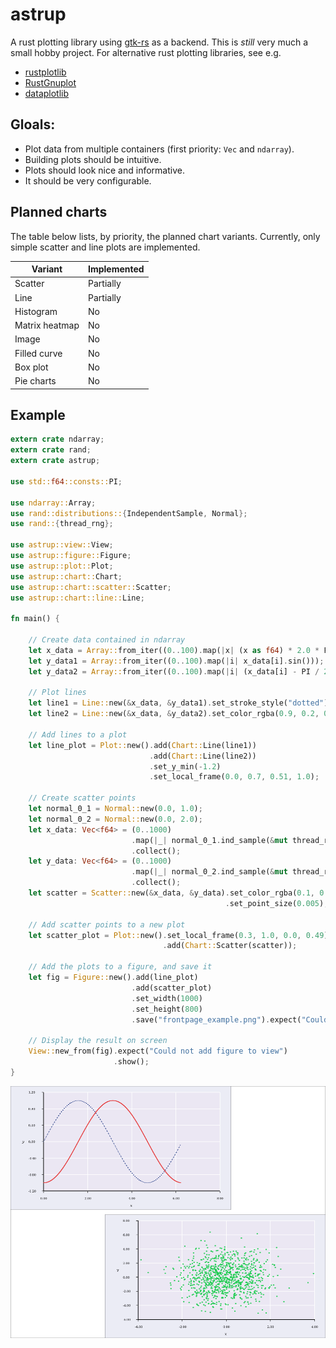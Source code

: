 # astrup

A rust plotting library using [gtk-rs](https://github.com/gtk-rs/gtk) as a backend. This is
*still* very much a small hobby project. For alternative rust plotting libraries, see e.g.

- [rustplotlib](https://github.com/ubnt-intrepid/rustplotlib)
- [RustGnuplot](https://github.com/SiegeLord/RustGnuplot)
- [dataplotlib](https://github.com/coder543/dataplotlib)

## Gloals:
- Plot data from multiple containers (first priority: `Vec` and `ndarray`).
- Building plots should be intuitive.
- Plots should look nice and informative.
- It should be very configurable.

## Planned charts

The table below lists, by priority, the planned chart variants. Currently, only simple scatter and
line plots are implemented.

| Variant        | Implemented |
| -------------- | ----------- |
| Scatter        | Partially   |
| Line           | Partially   |
| Histogram      | No          |
| Matrix heatmap | No          |
| Image          | No          |
| Filled curve   | No          |
| Box plot       | No          |
| Pie charts     | No          |

## Example

```rust
extern crate ndarray;
extern crate rand;
extern crate astrup;

use std::f64::consts::PI;

use ndarray::Array;
use rand::distributions::{IndependentSample, Normal};
use rand::{thread_rng};

use astrup::view::View;
use astrup::figure::Figure;
use astrup::plot::Plot;
use astrup::chart::Chart;
use astrup::chart::scatter::Scatter;
use astrup::chart::line::Line;

fn main() {

    // Create data contained in ndarray
    let x_data = Array::from_iter((0..100).map(|x| (x as f64) * 2.0 * PI / 100.0));
    let y_data1 = Array::from_iter((0..100).map(|i| x_data[i].sin()));
    let y_data2 = Array::from_iter((0..100).map(|i| (x_data[i] - PI / 2.0).sin()));

    // Plot lines
    let line1 = Line::new(&x_data, &y_data1).set_stroke_style("dotted");
    let line2 = Line::new(&x_data, &y_data2).set_color_rgba(0.9, 0.2, 0.2, 0.9);

    // Add lines to a plot
    let line_plot = Plot::new().add(Chart::Line(line1))
                               .add(Chart::Line(line2))
                               .set_y_min(-1.2)
                               .set_local_frame(0.0, 0.7, 0.51, 1.0);

    // Create scatter points
    let normal_0_1 = Normal::new(0.0, 1.0);
    let normal_0_2 = Normal::new(0.0, 2.0);
    let x_data: Vec<f64> = (0..1000)
                           .map(|_| normal_0_1.ind_sample(&mut thread_rng()))
                           .collect();
    let y_data: Vec<f64> = (0..1000)
                           .map(|_| normal_0_2.ind_sample(&mut thread_rng()))
                           .collect();
    let scatter = Scatter::new(&x_data, &y_data).set_color_rgba(0.1, 0.8, 0.3, 0.9)
                                                .set_point_size(0.005);

    // Add scatter points to a new plot
    let scatter_plot = Plot::new().set_local_frame(0.3, 1.0, 0.0, 0.49)
                                  .add(Chart::Scatter(scatter));

    // Add the plots to a figure, and save it
    let fig = Figure::new().add(line_plot)
                           .add(scatter_plot)
                           .set_width(1000)
                           .set_height(800)
                           .save("frontpage_example.png").expect("Could not create frontpage_example.png");

    // Display the result on screen
    View::new_from(fig).expect("Could not add figure to view")
                       .show();
}
```

![Plot](frontpage_example.png)
